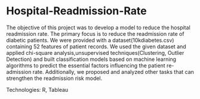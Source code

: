 # Hospital-Readmission-Rate

The objective of this project was to develop a model to reduce the hospital readmission rate. The primary focus is to reduce the readmission rate of diabetic patients. We were provided with a dataset(10kdiabetes.csv) containing 52 features of patient records. We used the given dataset and applied chi-square analysis,unsupervised techniques(Clustering, Outlier Detection) and built classification models based on machine learning algorithms to predict the essential factors influencing the patient re-admission rate. Additionally, we proposed and analyzed other tasks that can strengthen the readmission risk model.

Technologies: R, Tableau
